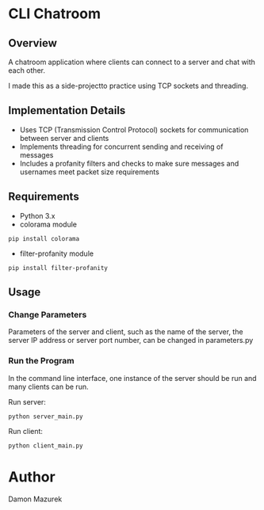 # CLI Chatroom

## Overview
A chatroom application where clients can connect to a server and chat with each other.

I made this as a side-projectto practice using TCP sockets and threading.

## Implementation Details
- Uses TCP (Transmission Control Protocol) sockets for communication between server and clients
- Implements threading for concurrent sending and receiving of messages
- Includes a profanity filters and checks to make sure messages and usernames meet packet size requirements

## Requirements
- Python 3.x
- colorama module
```
pip install colorama
```
- filter-profanity module
```
pip install filter-profanity
```

## Usage

### Change Parameters
Parameters of the server and client, such as the name of the server, the server IP address or server port number, can be changed in parameters.py

### Run the Program
In the command line interface, one instance of the server should be run and many clients can be run.

Run server:

```
python server_main.py
```

Run client:

```
python client_main.py
```

# Author
Damon Mazurek

